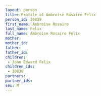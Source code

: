 ```yaml
---
layout: person
title: Profile of Ambroise Rosairo Felix
person_id: I0839
first_name: Ambroise Rosairo
last_name: Felix
full_name: Ambroise Rosairo Felix
mother: 
mother_id: 
father: 
father_id: 
children:
 - John Edward Felix
children_ids:
 - I0838
partners:
partner_ids:
sex: M
---
```


